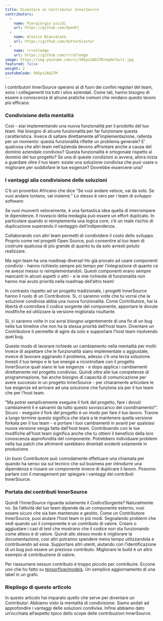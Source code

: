 ```yaml
---
title: Diventare un Contributor InnerSource
contributors:
  - 
    name: Piergiorgio Lucidi
    url: https://github.com/OpenPj
  - 
    name: Alessio Biancalana
    url: https://github.com/dottorblaster
  - 
    name: rrrutledge
    url: https://github.com/rrrutledge
image: https://img.youtube.com/vi/S0Gps2AbZ7M/mqdefault.jpg
featured: false
weight: 2
youtubeCode: S0Gps2AbZ7M
---
```


<div class="paragraph">
<p>I contributori InnerSource operano al di fuori dei confini regolari del team, sono i collegamenti tra tutti i silos aziendali. Come tali, hanno bisogno di essere a conoscenza di alcune pratiche comuni che rendano questo lavoro più efficace.</p>
</div>
<div class="sect2">
<h3 id="_condivisione_della_mentalità">Condivisione della mentalità</h3>
<div class="paragraph">
<p>Così - stai implementando una nuova funzionalità per il prodotto del tuo team. Hai bisogno di alcune funzionalità per far funzionare questa caratteristica. Invece di saltare direttamente all&#8217;implementazione, rallenta per un momento: questa funzionalità riflette un problema generale? E' qualcosa che altri team nell&#8217;azienda devono affrontare anche a causa del dominio aziendale condiviso? Questa funzionalità è ortogonale rispetto al dominio del tuo progetto? Se una di queste condizioni si avvera, allora inizia a guardare oltre il tuo team: esiste una soluzione condivisa che puoi usare o migliorare per soddisfare le tue esigenze? Dovrebbe essercene una?</p>
</div>
</div>
<div class="sect2">
<h3 id="_i_vantaggi_alla_condivisione_delle_soluzioni">I vantaggi alla condivisione delle soluzioni</h3>
<div class="paragraph">
<p>C&#8217;è un proverbio Africano che dice &#8220;Se vuoi andare veloce, vai da solo. Se vuoi andare lontano, vai insieme.&#8221; Lo stesso è vero per i team di sviluppo software:</p>
</div>
<div class="paragraph">
<p>Se vuoi muoverti velocemente, è una fantastica idea quella di interrompere le dipendenze. Il rovescio della medaglia può essere un effort duplicato. In particolare quando si reimplementa una logica core, c&#8217;è un reale rischio di duplicazione superando il vantaggio dell&#8217;indipendenza.</p>
</div>
<div class="paragraph">
<p>Collaborando con altri team permetti di condividere il costo dello sviluppo. Proprio come nei progetti Open Source, può consentire al tuo team di costruire qualcosa di più grande di quanto tu da solo avresti potuto realizzare.</p>
</div>
<div class="paragraph">
<p>Ma ogni team ha una roadmap diversa! Ho già provato ad usare componenti condivisi - hanno richiesto sempre più tempo per l&#8217;integrazione di quanto ce ne avessi messo io reimplementandoli. Questi componenti erano sempre mancanti in alcuni aspetti o altri - e le mie richieste di funzionalità non hanno mai avuto priorità nella roadmap dell&#8217;altro team!</p>
</div>
<div class="paragraph">
<p>In contrasto rispetto ad un progetto tradizionale, i progetti InnerSource hanno il ruolo di un Contributore. Si, ci saranno volte che tu vorrai che la soluzione condivisa abbia una nuova funzionalità. Come Contributore, hai la libertà di controllare il codice sorgente del componente, apportare le dovute modifiche ed utilizzare la versione migliorata risultante.</p>
</div>
<div class="paragraph">
<p>Si, ci saranno volte in cui avrai bisogno urgentemente di una fix di un bug nella tua timeline che non ha la stessa priorità dell&#8217;host team. Diventare un Contributore ti permette di agire da solo e supportare l&#8217;host team risolvendo quel bug.</p>
</div>
<div class="paragraph">
<p>Questo modo di lavorare richiede un cambiamento nella mentalità per molti: invece di aspettare che le funzionalità siano implementate o aggiustate, invece di lavorare aggirando il problema, adesso c&#8217;è una terza soluzione. Investi il tuo tempo e le tue energie a ricontrollare con il progetto InnerSource quali siano le tue esigenze - e dopo applica i cambiamenti direttamente nel progetto condiviso. Quindi oltre alle tue competenze di programmazione, hai anche bisogno di capacità di comunicazione per avere successo in un progetto InnerSource - per chiaramente articolare le tue esigenze ed arrivare ad una soluzione che funziona sia per il tuo team che per l&#8217;host team.</p>
</div>
<div class="paragraph">
<p>"Ma potrei semplicemente eseguire il fork del progetto, fare i dovuti cambiamenti lì e salvarmi da tutto questo sovraccarico del coordinamento!". Sicuro - eseguire il fork del progetto è un modo per fare il tuo lavoro. Tranne a lungo termine questo significa che starà a te mantenere quella versione forkata per il tuo team - e portare i tuoi cambiamenti in avanti per qualsiasi nuova versione venga fatta dall&#8217;host team. Contribuendo con le tue modifiche all&#8217;host team significa anche che tu ottieni il beneficio della loro conoscenza approfondita del componente. Potrebbero individuare problemi nella tua patch che altrimenti sarebbero diventati evidenti solamente in produzione.</p>
</div>
<div class="paragraph">
<p>Un buon Contributore può comodamente effettuare una chiamata per quando ha senso sia sul tecnico che sul business per introdurre una dipendenza e riusare un componente invece di duplicare il lavoro. Possono parlare con il management per spiegare i vantaggi dei contributi InnerSource.</p>
</div>
</div>
<div class="sect2">
<h3 id="_portata_dei_contributi_innersource">Portata dei contributi InnerSource</h3>
<div class="paragraph">
<p>Quindi l&#8217;Inner<em>Source</em> riguarda solamente il <em>Codice</em>Sorgente? Naturalmente no. Se l&#8217;attività del tuo team dipende da un componente esterno, vuoi essere sicuro che sia ben mantenuto e gestito. Come un Contributore InnerSource, puoi aiutare l&#8217;host team in più modi. Segnalando problemi che vedi quando usi il componente è un contributo di valore. Creare o aggiustare i casi di test che mostrano che il codice non sta funzionando come atteso è di valore. Quindi allo stesso modo è migliorare la documentazione, così altri potranno spendere meno tempo utilizzandola e contribuendo ad essa. Supportare altri utenti, aiutando con l&#8217;identificazione di un bug può essere un prezioso contributo. Migliorare le build è un altro esempio di contribuzione di valore.</p>
</div>
<div class="paragraph">
<p>Per riassumere nessun contributo è troppo piccolo per contribuire. Eccone uno che ho fatto
su <a href="https://github.com/tensorflow/models/pull/4784">tensorflow/models</a>. Un semplice aggiornamento di una label in un grafo.</p>
</div>
</div>
<div class="sect2">
<h3 id="_riepilogo_di_questo_articolo">Riepilogo di questo articolo</h3>
<div class="paragraph">
<p>In questo articolo hai imparato quello che serve per diventare un Contributor. Abbiamo visto la mentalità di condivisione. Siamo andati ad approfondire i vantaggi delle soluzioni condivise. Infine abbiamo dato un&#8217;occhiata all&#8217;aspetto tipico dello scope delle contribuzioni InnerSource.</p>
</div>
</div>
<!--- This file autogenerated from https://github.com/InnerSourceCommons/InnerSourceLearningPath/blob/main/scripts -->